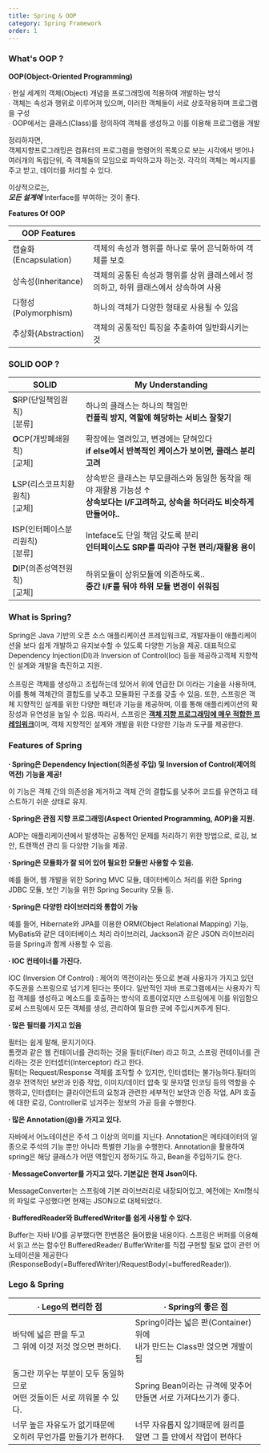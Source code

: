 ```yaml
---
title: Spring & OOP
category: Spring Framework
order: 1
---
```


### What's OOP ? 

**OOP(Object-Oriented Programming)**

<div class="content-box">
∙ 현실 세계의 객체(Object) 개념을 프로그래밍에 적용하여 개발하는 방식 <br>
∙ 객체는 속성과 행위로 이루어져 있으며, 이러한 객체들이 서로 상호작용하며 프로그램을 구성<br>
∙ OOP에서는 클래스(Class)를 정의하여 객체를 생성하고 이를 이용해 프로그램을 개발
</div>

정리하자면, <br>
객체지향프로그래밍은 컴퓨터의 프로그램을 명령어의 목록으로 보는 시각에서 벗어나 여러개의 독립단위, 
즉 <span class="emphasis">객체</span>들의 모임으로 파악하고자 하는것. 각각의  <span class="emphasis">객체</span>는  <span class="emphasis">메시지</span>를 주고 받고, 데이터를 처리할 수 있다. <br>

이상적으로는,<br>
***모든 설계에*** Interface를 부여하는 것이 좋다. 

**Features Of OOP**

| OOP Features||
|--|--|
|캡슐화(Encapsulation)| 객체의 속성과 행위를 하나로 묶어 은닉화하여 객체를 보호 |
|상속성(Inheritance)| 객체의 공통된 속성과 행위를 상위 클래스에서 정의하고, 하위 클래스에서 상속하여 사용|
|다형성(Polymorphism)| 하나의 객체가 다양한 형태로 사용될 수 있음|
|추상화(Abstraction)| 객체의 공통적인 특징을 추출하여 일반화시키는 것|

### SOLID OOP ? 

|SOLID|My Understanding|
|--|--|
|**S**RP(단일책임원칙)<br>[분류]|하나의 클래스는 하나의 책임만<br>**컨플릭 방지, 역할에 해당하는 서비스 잘찾기**|
|**O**CP(개방폐쇄원칙)<br>[교체]|확장에는 열려있고, 변경에는 닫혀있다<br>**if else에서 반복적인 케이스가 보이면, 클래스 분리고려**|
|**L**SP(리스코프치환원칙)<br>[교체]|상속받은 클래스는 부모클래스와 동일한 동작을 해야 재활용 가능성 ↑<br>**상속보다는 I/F고려하고, 상속을 하더라도 비슷하게 만들어야..**|
|**I**SP(인터페이스분리원칙)<br>[분류]|Inteface도 단일 책임 갖도록 분리<br>**인터페이스도 SRP를 따라야 구현 편리/재활용 용이**|
|**D**IP(의존성역전원칙)<br>[교체]|하위모듈이 상위모듈에 의존하도록..<br>**중간 I/F를 둬야 하위 모듈 변경이 쉬워짐**|



### What is Spring?

<div class="content-box">
Spring은 Java 기반의 오픈 소스 애플리케이션 프레임워크로, 개발자들이 애플리케이션을 보다 쉽게 개발하고 유지보수할 수 있도록 다양한 기능을 제공. 대표적으로  <span class="emphasis">Dependency Injection(DI)</span>과  <span class="emphasis">Inversion of Control(Ioc)</span> 등을 제공하고<span class="emphasis">객체 지향적인 설계</span>와 개발을 촉진하고 지원.<br><br>
스프링은 객체를 생성하고 조립하는데 있어서 위에 언급한 DI 이라는 기술을 사용하며, 이를 통해  <span class="emphasis">객체간의 결합도를 낮추고 모듈화된 구조</span>를 갖출 수 있음. 또한, 스프링은 객체 지향적인 설계를 위한 다양한 패턴과 기능을 제공하며, 이를 통해 애플리케이션의 확장성과 유연성을 높일 수 있음. 따라서, 스프링은 <u><b>객체 지향 프로그래밍에 매우 적합한 프레임워크</b></u>이며, 객체 지향적인 설계와 개발을 위한 다양한 기능과 도구를 제공한다.
</div>


### Features of Spring

**∙ Spring은 Dependency Injection(의존성 주입) 및 Inversion of Control(제어의 역전) 기능을 제공!**
<div class="content-box">
이 기능은 객체 간의 의존성을 제거하고 객체 간의 결합도를 낮추어 코드를 유연하고 테스트하기 쉬운 상태로 유지.
</div>

**∙ Spring은 관점 지향 프로그래밍(Aspect Oriented Programming, AOP)을 지원.**
<div class="content-box">
AOP는 애플리케이션에서 발생하는 공통적인 문제를 처리하기 위한 방법으로, 로깅, 보안, 트랜잭션 관리 등 다양한 기능을 제공.
</div>

**∙ Spring은 모듈화가 잘 되어 있어 필요한 모듈만 사용할 수 있음.**
<div class="content-box">
예를 들어, 웹 개발을 위한 Spring MVC 모듈, 데이터베이스 처리를 위한 Spring JDBC 모듈, 보안 기능을 위한 Spring Security 모듈 등.
</div>

**∙ Spring은 다양한 라이브러리와 통합이 가능**
<div class="content-box">
예를 들어, Hibernate와 JPA를 이용한 ORM(Object Relational Mapping) 기능, MyBatis와 같은 데이터베이스 처리 라이브러리, Jackson과 같은 JSON 라이브러리 등을 Spring과 함께 사용할 수 있음.
</div>

**∙ IOC 컨테이너를 가진다.**
<div class="content-box">
IOC (Inversion Of Control) : 제어의 역전이라는 뜻으로 본래 사용자가 가지고 있던 주도권을 스프링으로 넘기게 된다는 뜻이다. 일반적인 자바 프로그램에서는 사용자가 직접 객체를 생성하고 메소드를 호출하는 방식의 흐름이었지만 스프링에게 이를 위임함으로써 스프링에서 모든 객체를 생성, 관리하여 필요한 곳에 주입시켜주게 된다.
</div>

**∙ 많은 필터를 가지고 있음**
<div class="content-box">
필터는 쉽게 말해, 문지기이다.<br>톰캣과 같은 웹 컨테이너를 관리하는 것을 필터(Filter) 라고 하고, 스프링 컨테이너를 관리하는 것은 인터셉터(Interceptor) 라고 한다. <br>필터는 Request/Response 객체를 조작할 수 있지만, 인터셉터는 불가능하다.필터의 경우 전역적인 보안과 인증 작업, 이미지/데이터 압축 및 문자열 인코딩 등의 역할을 수행하고, 인터셉터는 클라이언트의 요청과 관련한 세부적인 보안과 인증 작업, API 호출에 대한 로깅, Controller로 넘겨주는 정보의 가공 등을 수행한다.
</div>

**∙ 많은 Annotation(@)을 가지고 있다.**
<div class="content-box">
자바에서 어노테이션은 주석 그 이상의 의미를 지닌다. Annotation은 메타데이터의 일종으로 주석의 기능 뿐만 아니라 특별한 기능을 수행한다. Annotation을 활용하여 spring은 해당 클래스가 어떤 역할인지 정하기도 하고, Bean을 주입하기도 한다.
</div>

**∙ MessageConverter를 가지고 있다. 기본값은 현재 Json이다.**
<div class="content-box">
MessageConverter는 스프링에 기본 라이브러리로 내장되어있고, 예전에는 Xml형식의 파일로 구성했다면 현재는 JSON으로 대체되었다.
</div>

**∙ BufferedReader와 BufferedWriter를 쉽게 사용할 수 있다.**
<div class="content-box">
Buffer는 자바 I/O를 공부했다면 한번쯤은 들어봤을 내용이다. 스프링은 버퍼를 이용해서 읽고 쓰는 함수인 BufferedReader/ BufferWriter를 직접 구현할 필요 없이 관련 어노테이션을 제공한다 (ResponseBody(=BufferedWriter)/RequestBody(=bufferedReader)).
</div>


### Lego & Spring 

|**∙ Lego의 편리한 점**|**∙ Spring의 좋은 점**|
|--|--|
|바닥에 넓은 판을 두고<br>그 위에 이것 저것 얹으면 편하다. |Spring이라는 넓은 판(Container)위에 <br>내가 만드는 Class만 얹으면 개발이 됨 |
|동그란 끼우는 부분이 모두 동일하므로<br>어떤 것들이든 서로 끼워볼 수 있다.|Spring Bean이라는 규격에 맞추어<br> 만들면 서로 가져다쓰기가 좋다. |
|너무 높은 자유도가 없기때문에<br> 오히려 무언가를 만들기가 편하다.| 너무 자유롭지 않기때문에 원리를<br> 알면 그 틀 안에서 작업이 편하다 |

